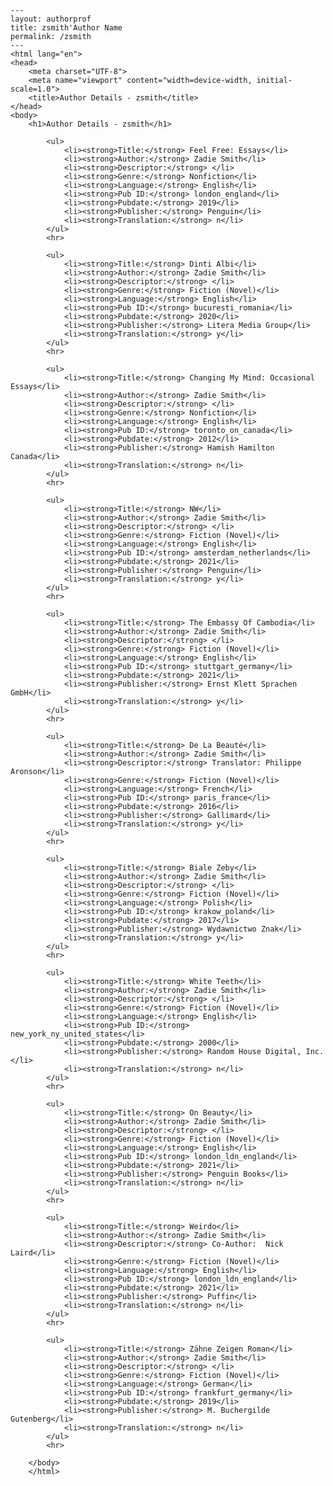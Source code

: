 
    ---
    layout: authorprof
    title: zsmith'Author Name 
    permalink: /zsmith
    ---
    <html lang="en">
    <head>
        <meta charset="UTF-8">
        <meta name="viewport" content="width=device-width, initial-scale=1.0">
        <title>Author Details - zsmith</title>
    </head>
    <body>
        <h1>Author Details - zsmith</h1>
        
            <ul>
                <li><strong>Title:</strong> Feel Free: Essays</li>
                <li><strong>Author:</strong> Zadie Smith</li>
                <li><strong>Descriptor:</strong> </li>
                <li><strong>Genre:</strong> Nonfiction</li>
                <li><strong>Language:</strong> English</li>
                <li><strong>Pub ID:</strong> london_england</li>
                <li><strong>Pubdate:</strong> 2019</li>
                <li><strong>Publisher:</strong> Penguin</li>
                <li><strong>Translation:</strong> n</li>
            </ul>
            <hr>
            
            <ul>
                <li><strong>Title:</strong> Dinti Albi</li>
                <li><strong>Author:</strong> Zadie Smith</li>
                <li><strong>Descriptor:</strong> </li>
                <li><strong>Genre:</strong> Fiction (Novel)</li>
                <li><strong>Language:</strong> English</li>
                <li><strong>Pub ID:</strong> bucuresti_romania</li>
                <li><strong>Pubdate:</strong> 2020</li>
                <li><strong>Publisher:</strong> Litera Media Group</li>
                <li><strong>Translation:</strong> y</li>
            </ul>
            <hr>
            
            <ul>
                <li><strong>Title:</strong> Changing My Mind: Occasional Essays</li>
                <li><strong>Author:</strong> Zadie Smith</li>
                <li><strong>Descriptor:</strong> </li>
                <li><strong>Genre:</strong> Nonfiction</li>
                <li><strong>Language:</strong> English</li>
                <li><strong>Pub ID:</strong> toronto_on_canada</li>
                <li><strong>Pubdate:</strong> 2012</li>
                <li><strong>Publisher:</strong> Hamish Hamilton Canada</li>
                <li><strong>Translation:</strong> n</li>
            </ul>
            <hr>
            
            <ul>
                <li><strong>Title:</strong> NW</li>
                <li><strong>Author:</strong> Zadie Smith</li>
                <li><strong>Descriptor:</strong> </li>
                <li><strong>Genre:</strong> Fiction (Novel)</li>
                <li><strong>Language:</strong> English</li>
                <li><strong>Pub ID:</strong> amsterdam_netherlands</li>
                <li><strong>Pubdate:</strong> 2021</li>
                <li><strong>Publisher:</strong> Penguin</li>
                <li><strong>Translation:</strong> y</li>
            </ul>
            <hr>
            
            <ul>
                <li><strong>Title:</strong> The Embassy Of Cambodia</li>
                <li><strong>Author:</strong> Zadie Smith</li>
                <li><strong>Descriptor:</strong> </li>
                <li><strong>Genre:</strong> Fiction (Novel)</li>
                <li><strong>Language:</strong> English</li>
                <li><strong>Pub ID:</strong> stuttgart_germany</li>
                <li><strong>Pubdate:</strong> 2021</li>
                <li><strong>Publisher:</strong> Ernst Klett Sprachen GmbH</li>
                <li><strong>Translation:</strong> y</li>
            </ul>
            <hr>
            
            <ul>
                <li><strong>Title:</strong> De La Beauté</li>
                <li><strong>Author:</strong> Zadie Smith</li>
                <li><strong>Descriptor:</strong> Translator: Philippe Aronson</li>
                <li><strong>Genre:</strong> Fiction (Novel)</li>
                <li><strong>Language:</strong> French</li>
                <li><strong>Pub ID:</strong> paris_france</li>
                <li><strong>Pubdate:</strong> 2016</li>
                <li><strong>Publisher:</strong> Gallimard</li>
                <li><strong>Translation:</strong> y</li>
            </ul>
            <hr>
            
            <ul>
                <li><strong>Title:</strong> Biale Zeby</li>
                <li><strong>Author:</strong> Zadie Smith</li>
                <li><strong>Descriptor:</strong> </li>
                <li><strong>Genre:</strong> Fiction (Novel)</li>
                <li><strong>Language:</strong> Polish</li>
                <li><strong>Pub ID:</strong> krakow_poland</li>
                <li><strong>Pubdate:</strong> 2017</li>
                <li><strong>Publisher:</strong> Wydawnictwo Znak</li>
                <li><strong>Translation:</strong> y</li>
            </ul>
            <hr>
            
            <ul>
                <li><strong>Title:</strong> White Teeth</li>
                <li><strong>Author:</strong> Zadie Smith</li>
                <li><strong>Descriptor:</strong> </li>
                <li><strong>Genre:</strong> Fiction (Novel)</li>
                <li><strong>Language:</strong> English</li>
                <li><strong>Pub ID:</strong> new_york_ny_united_states</li>
                <li><strong>Pubdate:</strong> 2000</li>
                <li><strong>Publisher:</strong> Random House Digital, Inc.</li>
                <li><strong>Translation:</strong> n</li>
            </ul>
            <hr>
            
            <ul>
                <li><strong>Title:</strong> On Beauty</li>
                <li><strong>Author:</strong> Zadie Smith</li>
                <li><strong>Descriptor:</strong> </li>
                <li><strong>Genre:</strong> Fiction (Novel)</li>
                <li><strong>Language:</strong> English</li>
                <li><strong>Pub ID:</strong> london_ldn_england</li>
                <li><strong>Pubdate:</strong> 2021</li>
                <li><strong>Publisher:</strong> Penguin Books</li>
                <li><strong>Translation:</strong> n</li>
            </ul>
            <hr>
            
            <ul>
                <li><strong>Title:</strong> Weirdo</li>
                <li><strong>Author:</strong> Zadie Smith</li>
                <li><strong>Descriptor:</strong> Co-Author:  Nick Laird</li>
                <li><strong>Genre:</strong> Fiction (Novel)</li>
                <li><strong>Language:</strong> English</li>
                <li><strong>Pub ID:</strong> london_ldn_england</li>
                <li><strong>Pubdate:</strong> 2021</li>
                <li><strong>Publisher:</strong> Puffin</li>
                <li><strong>Translation:</strong> n</li>
            </ul>
            <hr>
            
            <ul>
                <li><strong>Title:</strong> Zähne Zeigen Roman</li>
                <li><strong>Author:</strong> Zadie Smith</li>
                <li><strong>Descriptor:</strong> </li>
                <li><strong>Genre:</strong> Fiction (Novel)</li>
                <li><strong>Language:</strong> German</li>
                <li><strong>Pub ID:</strong> frankfurt_germany</li>
                <li><strong>Pubdate:</strong> 2019</li>
                <li><strong>Publisher:</strong> M. Buchergilde Gutenberg</li>
                <li><strong>Translation:</strong> n</li>
            </ul>
            <hr>
            
        </body>
        </html>
        